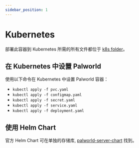 ```yaml
---
sidebar_position: 1
---
```


# Kubernetes

部署此容器到 Kubernetes 所需的所有文件都位于 [k8s folder](https://github.com/thijsvanloef/palworld-server-docker/tree/main/k8s)。

## 在 Kubernetes 中设置 Palworld

使用以下命令在 Kubernetes 中设置 Palworld 容器：

* `kubectl apply -f pvc.yaml`
* `kubectl apply -f configmap.yaml`
* `kubectl apply -f secret.yaml`
* `kubectl apply -f service.yaml`
* `kubectl apply -f deployment.yaml`

## 使用 Helm Chart

官方 Helm Chart 可在单独的存储库, [palworld-server-chart](https://github.com/Twinki14/palworld-server-chart) 找到。
